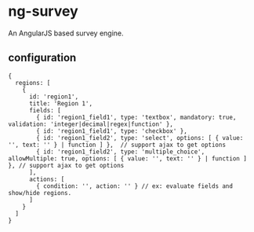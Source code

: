 # ng-survey
An AngularJS based survey engine.


## configuration

    {
      regions: [
        {
          id: 'region1',
          title: 'Region 1',
          fields: [
            { id: 'region1_field1', type: 'textbox', mandatory: true, validation: 'integer|decimal|regex|function' },
            { id: 'region1_field1', type: 'checkbox' },
            { id: 'region1_field2', type: 'select', options: [ { value: '', text: '' } | function ] },  // support ajax to get options
            { id: 'region1_field2', type: 'multiple_choice', allowMultiple: true, options: [ { value: '', text: '' } | function ] }, // support ajax to get options
          ],
          actions: [
            { condition: '', action: '' } // ex: evaluate fields and show/hide regions.
          ]
        }
      ]
    }
